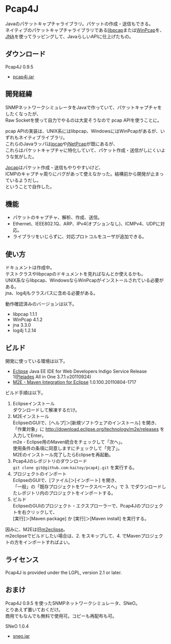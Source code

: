 Pcap4J
======

Javaのパケットキャプチャライブラリ。パケットの作成・送信もできる。<br>
ネイティブのパケットキャプチャライブラリである[libpcap](http://www.tcpdump.org/)または[WinPcap](http://www.winpcap.org/)を、<br>
[JNA](https://github.com/twall/jna)を使ってラッピングして、JavaらしいAPIに仕上げたもの。<br>

ダウンロード
------------

Pcap4J 0.9.5

* [pcap4j.jar](/downloads/Kaitoy/pcap4j/pcap4j.jar)

開発経緯
--------

SNMPネットワークシミュレータをJavaで作っていて、パケットキャプチャをしたくなったが、<br>
Raw Socketを使って自力でやるのは大変そうなので pcap APIを使うことに。<br>

pcap APIの実装は、UNIX系にはlibpcap、WindowsにはWinPcapがあるが、いずれもネイティブライブラリ。<br>
これらのJavaラッパは[jpcap](http://jpcap.sourceforge.net/)や[jNetPcap](http://jnetpcap.com/)が既にあるが、<br>
これらはパケットキャプチャに特化していて、パケット作成・送信がしにくいような気がした。<br>

[Jpcap](http://netresearch.ics.uci.edu/kfujii/Jpcap/doc/)はパケット作成・送信もやりやすいけど、<br>
ICMPのキャプチャ周りにバグがあって使えなかった。結構前から開発が止まっているようだし。<br>
ということで自作した。<br>

機能
----

* パケットのキャプチャ、解析、作成、送信。
* Ethernet、IEEE802.1Q、ARP、IPv4(オプションなし)、ICMPv4、UDPに対応。
* ライブラリをいじらずに、対応プロトコルをユーザが追加できる。


使い方
------

ドキュメントは作成中。<br>
テストクラスやlibpcapのドキュメントを見ればなんとか使えるかも。<br>
UNIX系ならlibpcap、WindowsならWinPcapがインストールされている必要がある。<br>
jna、log4jもクラスパスに含める必要がある。<br>

動作確認済みのバージョンは以下。

* libpcap 1.1.1
* WinPcap 4.1.2
* jna 3.3.0
* log4j 1.2.14


ビルド
------
開発に使っている環境は以下。

* [Eclipse](http://www.eclipse.org/) Java EE IDE for Web Developers Indigo Service Release 1([Pleiades](http://mergedoc.sourceforge.jp/) All in One 3.7.1.v20110924)
* [M2E - Maven Integration for Eclipse](http://eclipse.org/m2e/download/) 1.0.100.20110804-1717

ビルド手順は以下。

1. Eclipseインストール<br>
   ダウンロードして解凍するだけ。
2. M2Eインストール<br>
   EclipseのGUIで、[ヘルプ]＞[新規ソフトウェアのインストール] を開き、<br>
   「作業対象」に http://download.eclipse.org/technology/m2e/releases を入力してEnter。<br>
   m2e - Eclipse用のMaven統合をチェックして「次へ」。<br>
   使用条件の条項に同意しますにチェックして「完了」。<br>
   M2Eのインストール完了したらEclipseを再起動。<br>
3. Pcap4Jのレポジトリのダウンロード<br>
   `git clone git@github.com:kaitoy/pcap4j.git` を実行する。
4. プロジェクトのインポート<br>
  EclipseのGUIで、[ファイル]＞[インポート] を開き、<br>
  「一般」の「既存プロジェクトをワークスペースへ」で 3. でダウンロードしたレポジトリ内のプロジェクトをインポートする。
5. ビルド<br>
   EclipseのGUIのプロジェクト・エクスプローラーで、Pcap4Jのプロジェクトを右クリックして、<br>
   [実行]＞[Maven package] か [実行]＞[Maven install] を実行する。

因みに、M2Eは旧[m2eclipse](http://m2eclipse.sonatype.org/)。<br>
m2eclipseでビルドしたい場合は、2. をスキップして、4. でMavenプロジェクトの方をインポートすればよい。<br>

ライセンス
----------

Pcap4J is provided under the LGPL, version 2.1 or later.<br>

おまけ
------

Pcap4J 0.9.5 を使ったSNMPネットワークシミュレータ、SNeO。<br>
とりあえず置いておくだけ。<br>
商用でもなんでも無料で使用可。コピーも再配布も可。<br>

SNeO 1.0.4

* [sneo.jar](/downloads/Kaitoy/pcap4j/sneo.jar)
